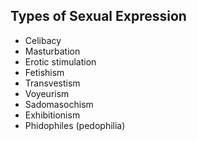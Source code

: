 ## Types of Sexual Expression
- Celibacy
- Masturbation
- Erotic stimulation
- Fetishism
- Transvestism
- Voyeurism
- Sadomasochism
- Exhibitionism
- Phidophiles (pedophilia)
